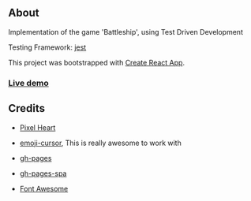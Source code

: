 ## About

Implementation of the game 'Battleship', using Test Driven Development

Testing Framework: [jest](https://github.com/facebook/jest)

This project was bootstrapped with [Create React App](https://github.com/facebook/create-react-app).

### [Live demo](https://kn0wn-un.github.io/battleship/)

## Credits

-   [Pixel Heart](https://pixabay.com/illustrations/pixel-heart-heart-pixel-symbol-red-2779422/)

-   [emoji-cursor](https://github.com/kylekelly/emoji-cursor), This is really awesome to work with

-   [gh-pages](https://github.com/tschaub/gh-pages)

-   [gh-pages-spa](https://github.com/websemantics/gh-pages-spa)

-   [Font Awesome](https://fontawesome.com/)
